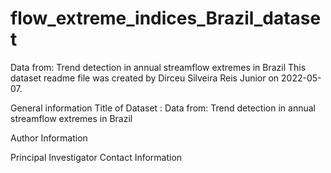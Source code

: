 # flow_extreme_indices_Brazil_dataset
Data from: Trend detection in annual streamflow extremes in Brazil
This dataset readme file was created by Dirceu Silveira Reis Junior on 2022-05-07.

General information
Title of Dataset : Data from: Trend detection in annual streamflow extremes in Brazil

Author Information

Principal Investigator Contact Information

